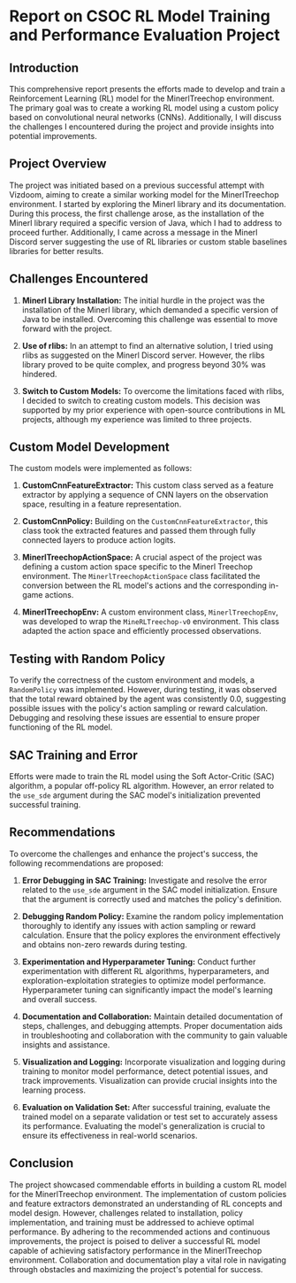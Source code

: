 # Report on CSOC RL Model Training and Performance Evaluation Project

## Introduction

This comprehensive report presents the efforts made to develop and train a Reinforcement Learning (RL) model for the MinerlTreechop environment. The primary goal was to create a working RL model using a custom policy based on convolutional neural networks (CNNs). Additionally, I will discuss the challenges I encountered during the project and provide insights into potential improvements.

## Project Overview

The project was initiated based on a previous successful attempt with Vizdoom, aiming to create a similar working model for the MinerlTreechop environment. I started by exploring the Minerl library and its documentation. During this process, the first challenge arose, as the installation of the Minerl library required a specific version of Java, which I had to address to proceed further. Additionally, I came across a message in the Minerl Discord server suggesting the use of RL libraries or custom stable baselines libraries for better results.

## Challenges Encountered

1. **Minerl Library Installation:** The initial hurdle in the project was the installation of the Minerl library, which demanded a specific version of Java to be installed. Overcoming this challenge was essential to move forward with the project.

2. **Use of rlibs:** In an attempt to find an alternative solution, I tried using rlibs as suggested on the Minerl Discord server. However, the rlibs library proved to be quite complex, and progress beyond 30% was hindered.

3. **Switch to Custom Models:** To overcome the limitations faced with rlibs, I decided to switch to creating custom models. This decision was supported by my prior experience with open-source contributions in ML projects, although my experience was limited to three projects.

## Custom Model Development

The custom models were implemented as follows:

1. **CustomCnnFeatureExtractor:** This custom class served as a feature extractor by applying a sequence of CNN layers on the observation space, resulting in a feature representation.

2. **CustomCnnPolicy:** Building on the `CustomCnnFeatureExtractor`, this class took the extracted features and passed them through fully connected layers to produce action logits.

3. **MinerlTreechopActionSpace:** A crucial aspect of the project was defining a custom action space specific to the Minerl Treechop environment. The `MinerlTreechopActionSpace` class facilitated the conversion between the RL model's actions and the corresponding in-game actions.

4. **MinerlTreechopEnv:** A custom environment class, `MinerlTreechopEnv`, was developed to wrap the `MineRLTreechop-v0` environment. This class adapted the action space and efficiently processed observations.

## Testing with Random Policy

To verify the correctness of the custom environment and models, a `RandomPolicy` was implemented. However, during testing, it was observed that the total reward obtained by the agent was consistently 0.0, suggesting possible issues with the policy's action sampling or reward calculation. Debugging and resolving these issues are essential to ensure proper functioning of the RL model.

## SAC Training and Error

Efforts were made to train the RL model using the Soft Actor-Critic (SAC) algorithm, a popular off-policy RL algorithm. However, an error related to the `use_sde` argument during the SAC model's initialization prevented successful training.

## Recommendations

To overcome the challenges and enhance the project's success, the following recommendations are proposed:

1. **Error Debugging in SAC Training:** Investigate and resolve the error related to the `use_sde` argument in the SAC model initialization. Ensure that the argument is correctly used and matches the policy's definition.

2. **Debugging Random Policy:** Examine the random policy implementation thoroughly to identify any issues with action sampling or reward calculation. Ensure that the policy explores the environment effectively and obtains non-zero rewards during testing.

3. **Experimentation and Hyperparameter Tuning:** Conduct further experimentation with different RL algorithms, hyperparameters, and exploration-exploitation strategies to optimize model performance. Hyperparameter tuning can significantly impact the model's learning and overall success.

4. **Documentation and Collaboration:** Maintain detailed documentation of steps, challenges, and debugging attempts. Proper documentation aids in troubleshooting and collaboration with the community to gain valuable insights and assistance.

5. **Visualization and Logging:** Incorporate visualization and logging during training to monitor model performance, detect potential issues, and track improvements. Visualization can provide crucial insights into the learning process.

6. **Evaluation on Validation Set:** After successful training, evaluate the trained model on a separate validation or test set to accurately assess its performance. Evaluating the model's generalization is crucial to ensure its effectiveness in real-world scenarios.

## Conclusion

The project showcased commendable efforts in building a custom RL model for the MinerlTreechop environment. The implementation of custom policies and feature extractors demonstrated an understanding of RL concepts and model design. However, challenges related to installation, policy implementation, and training must be addressed to achieve optimal performance. By adhering to the recommended actions and continuous improvements, the project is poised to deliver a successful RL model capable of achieving satisfactory performance in the MinerlTreechop environment. Collaboration and documentation play a vital role in navigating through obstacles and maximizing the project's potential for success.

